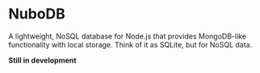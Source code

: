 # NuboDB

A lightweight, NoSQL database for Node.js that provides MongoDB-like functionality with local storage. Think of it as SQLite, but for NoSQL data.

**Still in development**
